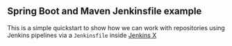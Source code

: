 ## Spring Boot and Maven Jenkinsfile example

This is a simple quickstart to show how we can work with repositories using Jenkins pipelines via a `Jenkinsfile` inside [Jenkins X](https://jenkins-x.io/)
